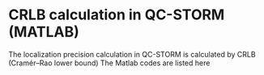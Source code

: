 # CRLB calculation in QC-STORM (MATLAB)
The localization precision calculation in QC-STORM is calculated by CRLB (Cramér–Rao lower bound)
The Matlab codes are listed here
